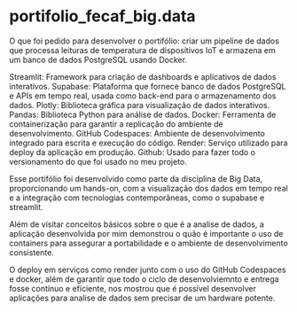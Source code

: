 # portifolio_fecaf_big.data

O que foi pedido para desenvolver o portifólio: criar um pipeline de dados que processa leituras de temperatura de dispositivos IoT e armazena em um banco de dados PostgreSQL usando Docker.

Streamlit: Framework para criação de dashboards e aplicativos de dados interativos.
Supabase: Plataforma que fornece banco de dados PostgreSQL e APIs em tempo real, usada como back-end para o armazenamento dos dados.
Plotly: Biblioteca gráfica para visualização de dados interativos.
Pandas: Biblioteca Python para análise de dados.
Docker: Ferramenta de containerização para garantir a replicação do ambiente de desenvolvimento.
GitHub Codespaces: Ambiente de desenvolvimento integrado para escrita e execução do código.
Render: Serviço utilizado para deploy da aplicação em produção.
Github: Usado para fazer todo o versionamento do que foi usado no meu projeto.

Esse portifólio foi desenvolvido como parte da disciplina de Big Data, proporcionando um hands-on, com a visualização dos dados em tempo real e a integração com tecnologias contemporâneas, como o supabase e streamlit.

Além de visitar conceitos básicos sobre o que é a analise de dados, a aplicação desenvolvida por mim demonstrou o quão é importante o uso de containers para assegurar a portabilidade e o ambiente de desenvolvimento consistente.

O deploy em serviços como render junto com o uso do GitHub Codespaces e docker, além de garantir que todo o ciclo de desenvolviemnto e entrega fosse contínuo e eficiente, nos mostrou que é possível desenvolver aplicações para analise de dados sem precisar de um hardware potente.
